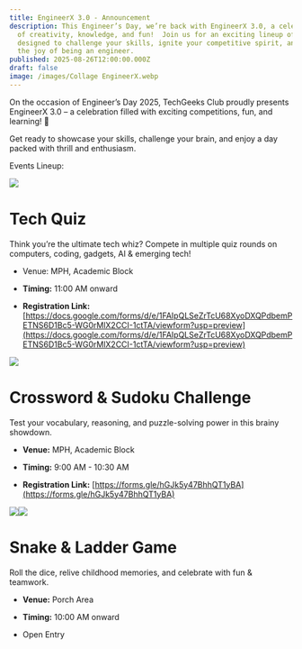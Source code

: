 ```yaml
---
title: EngineerX 3.0 - Announcement
description: This Engineer’s Day, we’re back with EngineerX 3.0, a celebration
  of creativity, knowledge, and fun!  Join us for an exciting lineup of events
  designed to challenge your skills, ignite your competitive spirit, and relive
  the joy of being an engineer.
published: 2025-08-26T12:00:00.000Z
draft: false
image: /images/Collage EngineerX.webp
---
```

On the occasion of Engineer’s Day 2025, TechGeeks Club proudly presents EngineerX 3.0 – a celebration filled with exciting competitions, fun, and learning! 🚀

Get ready to showcase your skills, challenge your brain, and enjoy a day packed with thrill and enthusiasm.

Events Lineup:

![](/images/EngineerX_3.0_TechQuiz.jpg)

# Tech Quiz

Think you’re the ultimate tech whiz? Compete in multiple quiz rounds on computers, coding, gadgets, AI & emerging tech!

*   Venue: MPH, Academic Block
    
*   **Timing:** 11:00 AM onward
    
*   **Registration Link:** [https://docs.google.com/forms/d/e/1FAIpQLSeZrTcU68XyoDXQPdbemPETNS6D1Bc5-WG0rMlX2CCI-1ctTA/viewform?usp=preview](https://docs.google.com/forms/d/e/1FAIpQLSeZrTcU68XyoDXQPdbemPETNS6D1Bc5-WG0rMlX2CCI-1ctTA/viewform?usp=preview)
    

![](/images/EnginnerX_3.0_Sudoku%26Crossword.jpg)

# Crossword & Sudoku Challenge

Test your vocabulary, reasoning, and puzzle-solving power in this brainy showdown.

*   **Venue:** MPH, Academic Block
    
*   **Timing:** 9:00 AM - 10:30 AM
    
*   **Registration Link:** [https://forms.gle/hGJk5y47BhhQT1yBA](https://forms.gle/hGJk5y47BhhQT1yBA)
    

![](/images/3.jpg)![](/images/EngineerX_3.0_Snake%26Ladder.jpg)

# Snake & Ladder Game

Roll the dice, relive childhood memories, and celebrate with fun & teamwork.

*   **Venue:** Porch Area
    
*   **Timing:** 10:00 AM onward
    
*   Open Entry